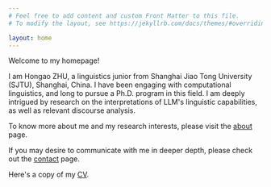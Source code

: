 ```yaml
---
# Feel free to add content and custom Front Matter to this file.
# To modify the layout, see https://jekyllrb.com/docs/themes/#overriding-theme-defaults

layout: home
---
```

Welcome to my homepage!

I am Hongao ZHU, a linguistics junior from Shanghai Jiao Tong University (SJTU), Shanghai, China. I have been engaging with computational linguistics, and long to pursue a Ph.D. program in this field. I am deeply intrigued by research on the interpretations of LLM's linguistic capabilities, as well as relevant discourse analysis.

To know more about me and my research interests, please visit the [about] page.

If you may desire to communicate with me in deeper depth, please check out the [contact] page.

Here's a copy of my [CV].

[about]: /about.markdown/
[contact]: /contact.markdown/
[CV]: /CV.pdf